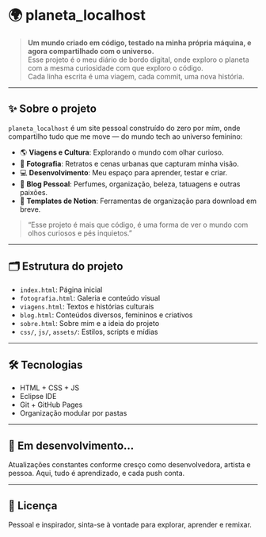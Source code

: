 # 🌍 planeta_localhost

> **Um mundo criado em código, testado na minha própria máquina, e agora compartilhado com o universo.**  
> Esse projeto é o meu diário de bordo digital, onde exploro o planeta com a mesma curiosidade com que exploro o código.  
> Cada linha escrita é uma viagem, cada commit, uma nova história.

---

## ✨ Sobre o projeto

`planeta_localhost` é um site pessoal construído do zero por mim, onde compartilho tudo que me move — do mundo tech ao universo feminino:

- 🌎 **Viagens e Cultura**: Explorando o mundo com olhar curioso.
- 📸 **Fotografia**: Retratos e cenas urbanas que capturam minha visão.
- 💻 **Desenvolvimento**: Meu espaço para aprender, testar e criar.
- 💄 **Blog Pessoal**: Perfumes, organização, beleza, tatuagens e outras paixões.
- 📝 **Templates de Notion**: Ferramentas de organização para download em breve.

> “Esse projeto é mais que código, é uma forma de ver o mundo com olhos curiosos e pés inquietos.”

---

## 🗂 Estrutura do projeto

- `index.html`: Página inicial
- `fotografia.html`: Galeria e conteúdo visual
- `viagens.html`: Textos e histórias culturais
- `blog.html`: Conteúdos diversos, femininos e criativos
- `sobre.html`: Sobre mim e a ideia do projeto
- `css/`, `js/`, `assets/`: Estilos, scripts e mídias

---

## 🛠 Tecnologias

- HTML + CSS + JS
- Eclipse IDE
- Git + GitHub Pages
- Organização modular por pastas

---

## 🚧 Em desenvolvimento...

Atualizações constantes conforme cresço como desenvolvedora, artista e pessoa. Aqui, tudo é aprendizado, e cada push conta.

---

## 📌 Licença

Pessoal e inspirador, sinta-se à vontade para explorar, aprender e remixar.

